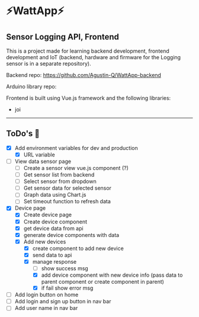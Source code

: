# ⚡WattApp⚡


 ## Sensor Logging API, Frontend

 This is a project made for learning backend development, frontend development and IoT (backend, hardware and firmware for the Logging sensor is in a separate repository).

 Backend repo: https://github.com/Agustin-Q/WattApp-backend
 
 Arduino library repo:

Frontend is built using Vue.js framework and the following libraries:

+ joi

--------------------------------------------------
## ToDo's 💪
- [x] Add environment variables for dev and production
  - [x] URL variable
- [ ] View data sensor page
  - [ ] Create a sensor view vue.js component (?)
  - [ ] Get sensor list from backend
  - [ ] Select sensor from dropdown
  - [ ] Get sensor data for selected sensor
  - [ ] Graph data using Chart.js
  - [ ] Set timeout function to refresh data
- [x] Device page
  - [x] Create device page
  - [x] Create device component
  - [x] get device data from api
  - [x] generate device components with data
  - [x] Add new devices
    - [x] create component to add new device
    - [x] send data to api
    - [x] manage response
      - [ ] show success msg
      - [x] add device component with new device info (pass data to parent component or create component in parent)
      - [x] if fail show error msg
- [ ] Add login button on home
- [ ] Add login and sign up button in nav bar
- [ ] Add user name in nav bar